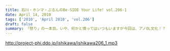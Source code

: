 ```yaml
---
title: 石川・ホンマ・ぶるんのBe-SIDE Your Life! vol.206-1
date: April 14, 2010
tags: ['2010', 'April 2010', 'vol.206']
draft: false
summary: 「怒り」の一本目。いや、何かと憤ってはいつもいますが今回は、アノOL文化！？にドロップキック！水平チョップ！NAMAE
---
```


http://project-phi.ddo.jp/ishikawa/ishikawa206_1.mp3
